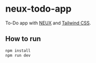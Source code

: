 # neux-todo-app

To-Do app with [NEUX](https://github.com/meefik/neux) and [Tailwind CSS](https://tailwindcss.com).

## How to run

```sh
npm install
npm run dev
```
